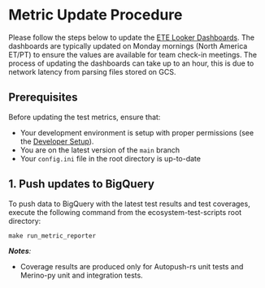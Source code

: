 # Metric Update Procedure

Please follow the steps below to update the [ETE Looker Dashboards][ETE Looker Dashboards]. The
dashboards are typically updated on Monday mornings (North America ET/PT) to ensure the values are
available for team check-in meetings. The process of updating the dashboards can take up to an hour,
this is due to network latency from parsing files stored on GCS.

## Prerequisites

Before updating the test metrics, ensure that:

- Your development environment is setup with proper permissions (see the
  [Developer Setup][Developer Setup Guide]).
- You are on the latest version of the `main` branch
- Your `config.ini` file in the root directory is up-to-date

## 1. Push updates to BigQuery

To push data to BigQuery with the latest test results and test coverages, execute the following
command from the ecosystem-test-scripts root directory:

```shell
make run_metric_reporter
```

_**Notes**:_

- Coverage results are produced only for Autopush-rs unit tests and Merino-py unit and integration
  tests.

[Developer Setup Guide]: ../developer-guides/developer_setup.md
[ETE Looker Dashboards]: https://mozilla.cloud.looker.com/boards/140
